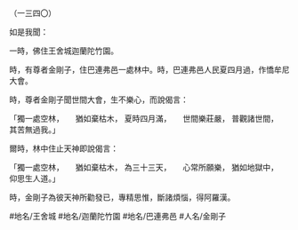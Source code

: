 （一三四〇）

如是我聞：

一時，佛住王舍城迦蘭陀竹園。

時，有尊者金剛子，住巴連弗邑一處林中。時，巴連弗邑人民夏四月過，作憍牟尼大會。

時，尊者金剛子聞世間大會，生不樂心，而說偈言：

「獨一處空林，　　猶如棄枯木，
夏時四月滿，　　世間樂莊嚴，
普觀諸世間，　　其苦無過我。」

爾時，林中住止天神即說偈言：

「獨一處空林，　　猶如棄枯木，
為三十三天，　　心常所願樂，
猶如地獄中，　　仰思生人道。」

時，金剛子為彼天神所勸發已，專精思惟，斷諸煩惱，得阿羅漢。

#地名/王舍城
#地名/迦蘭陀竹園
#地名/巴連弗邑
#人名/金剛子
